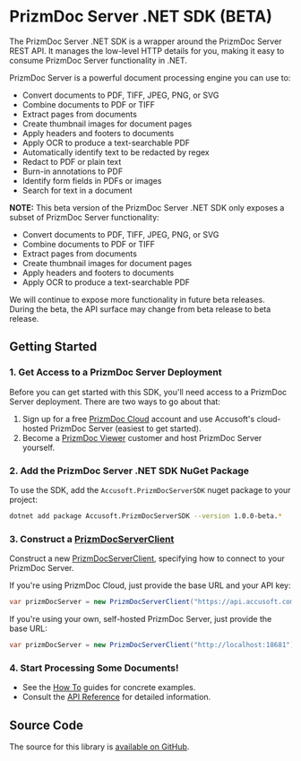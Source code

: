 # PrizmDoc Server .NET SDK **(BETA)**

The PrizmDoc Server .NET SDK is a wrapper around the PrizmDoc Server REST API.
It manages the low-level HTTP details for you, making it easy to consume
PrizmDoc Server functionality in .NET.

PrizmDoc Server is a powerful document processing engine you can use to:

- Convert documents to PDF, TIFF, JPEG, PNG, or SVG
- Combine documents to PDF or TIFF
- Extract pages from documents
- Create thumbnail images for document pages
- Apply headers and footers to documents
- Apply OCR to produce a text-searchable PDF
- Automatically identify text to be redacted by regex
- Redact to PDF or plain text
- Burn-in annotations to PDF
- Identify form fields in PDFs or images
- Search for text in a document

<div class="warning">
<p><b>NOTE:</b> This beta version of the PrizmDoc Server .NET SDK only exposes a
subset of PrizmDoc Server functionality:</p>
<ul>
<li>Convert documents to PDF, TIFF, JPEG, PNG, or SVG</li>
<li>Combine documents to PDF or TIFF</li>
<li>Extract pages from documents</li>
<li>Create thumbnail images for document pages</li>
<li>Apply headers and footers to documents</li>
<li>Apply OCR to produce a text-searchable PDF</li>
</ul>
<p>We will continue to expose more functionality in future beta releases.
During the beta, the API surface may change from beta release to beta
release.</p>
</div>

## Getting Started

### 1. Get Access to a PrizmDoc Server Deployment

Before you can get started with this SDK, you'll need access to a PrizmDoc
Server deployment. There are two ways to go about that:

1. Sign up for a free [PrizmDoc Cloud] account and use Accusoft's cloud-hosted PrizmDoc Server (easiest to get started).
2. Become a [PrizmDoc Viewer] customer and host PrizmDoc Server yourself.

### 2. Add the PrizmDoc Server .NET SDK NuGet Package

To use the SDK, add the `Accusoft.PrizmDocServerSDK` nuget package to your
project:

```bash
dotnet add package Accusoft.PrizmDocServerSDK --version 1.0.0-beta.*
```

### 3. Construct a [PrizmDocServerClient]

Construct a new [PrizmDocServerClient], specifying how to connect to your
PrizmDoc Server.

If you're using PrizmDoc Cloud, just provide the base URL and your API key:

```csharp
var prizmDocServer = new PrizmDocServerClient("https://api.accusoft.com", "YOUR_API_KEY");
```

If you're using your own, self-hosted PrizmDoc Server, just provide the base URL:

```csharp
var prizmDocServer = new PrizmDocServerClient("http://localhost:18681");
```

### 4. Start Processing Some Documents!

- See the [How To] guides for concrete examples.
- Consult the [API Reference] for detailed information.

## Source Code

The source for this library is [available on GitHub](https://github.com/Accusoft/PrizmDocServerDotNetSDK).

[PrizmDoc Viewer]: https://www.accusoft.com/products/prizmdoc-suite/prizmdoc-viewer
[PrizmDoc Cloud]: https://cloud.accusoft.com
[PrizmDocServerClient]: xref:Accusoft.PrizmDocServer.PrizmDocServerClient
[How To]: how-to/index.md
[API Reference]: xref:Accusoft.PrizmDocServer
